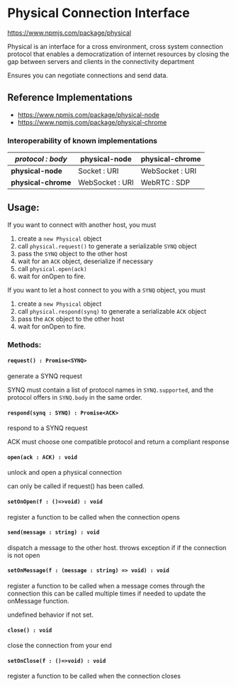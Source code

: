 # Physical Connection Interface
https://www.npmjs.com/package/physical

Physical is an interface for a cross environment, cross system connection
protocol that enables a democratization of internet resources by closing 
the gap between servers and clients in the connectivity department

Ensures you can negotiate connections and send data.

## Reference Implementations
* https://www.npmjs.com/package/physical-node
* https://www.npmjs.com/package/physical-chrome

### Interoperability of known implementations

|_protocol : body_|physical-node|physical-chrome|
|---|---|---|
|**physical-node** | Socket : URI | WebSocket : URI |
|**physical-chrome** | WebSocket : URI | WebRTC : SDP|

## Usage:

If you want to connect with another host, you must
1) create a `new Physical` object
2) call `physical.request()` to generate a serializable `SYNQ` object
3) pass the `SYNQ` object to the other host
4) wait for an `ACK` object, deserialize if necessary
5) call `physical.open(ack)`
6) wait for onOpen to fire.

If you want to let a host connect to you with a `SYNQ` object, you must
1) create a `new Physical` object
2) call `physical.respond(synq)` to generate a serializable `ACK` object
3) pass the `ACK` object to the other host
4) wait for onOpen to fire.

### Methods:

#### ```request() : Promise<SYNQ>```
generate a SYNQ request

SYNQ must contain a list of protocol names in `SYNQ.supported`,
and the protocol offers in `SYNQ.body` in the same order.
#### ```respond(synq : SYNQ) : Promise<ACK>```
respond to a SYNQ request

ACK must choose one compatible protocol and return a compliant response
#### ```open(ack : ACK) : void```
unlock and open a physical connection

can only be called if request() has been called.
#### ```setOnOpen(f : ()=>void) : void```
register a function to be called when the connection opens

#### ```send(message : string) : void```
dispatch a message to the other host. throws exception if if the connection is not open

#### ```setOnMessage(f : (message : string) => void) : void```
register a function to be called when a message comes through the connection
this can be called multiple times if needed to update the onMessage function.

undefined behavior if not set.
#### ```close() : void```
close the connection from your end
#### ```setOnClose(f : ()=>void) : void```
register a function to be called when the connection closes